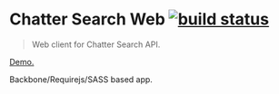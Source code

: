 # Chatter Search Web [![build status](https://gitlab.com/chattersearch/chatter-search-bb/badges/master/build.svg)](https://gitlab.com/chattersearch/chatter-search-bb/commits/master)

> Web client for Chatter Search API.

[Demo.](https://chatter-search-bb.surge.sh/)

Backbone/Requirejs/SASS based app.
